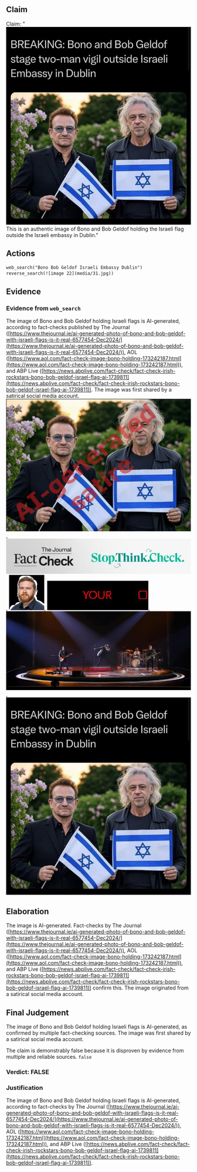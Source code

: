 ## Claim
Claim: "![image 22](media/31.jpg) This is an authentic image of Bono and Bob Geldof holding the Israeli flag outside the Israeli embassy in Dublin."

## Actions
```
web_search("Bono Bob Geldof Israeli Embassy Dublin")
reverse_search(![image 22](media/31.jpg))
```

## Evidence
### Evidence from `web_search`
The image of Bono and Bob Geldof holding Israeli flags is AI-generated, according to fact-checks published by The Journal ([https://www.thejournal.ie/ai-generated-photo-of-bono-and-bob-geldof-with-israeli-flags-is-it-real-6577454-Dec2024/](https://www.thejournal.ie/ai-generated-photo-of-bono-and-bob-geldof-with-israeli-flags-is-it-real-6577454-Dec2024/)), AOL ([https://www.aol.com/fact-check-image-bono-holding-173242187.html](https://www.aol.com/fact-check-image-bono-holding-173242187.html)), and ABP Live ([https://news.abplive.com/fact-check/fact-check-irish-rockstars-bono-bob-geldof-israel-flag-ai-1739811](https://news.abplive.com/fact-check/fact-check-irish-rockstars-bono-bob-geldof-israel-flag-ai-1739811)). The image was first shared by a satirical social media account. ![image 1100](media/2025-07-20_10-14-1753006459-606878.jpg), ![image 1099](media/2025-07-20_10-14-1753006459-186160.jpg), ![image 1101](media/2025-07-20_10-14-1753006460-023009.jpg), ![image 1116](media/2025-07-20_10-14-1753006467-317766.jpg), ![image 1117](media/2025-07-20_10-14-1753006467-490372.jpg), ![image 22](media/31.jpg)


## Elaboration
The image is AI-generated. Fact-checks by The Journal ([https://www.thejournal.ie/ai-generated-photo-of-bono-and-bob-geldof-with-israeli-flags-is-it-real-6577454-Dec2024/](https://www.thejournal.ie/ai-generated-photo-of-bono-and-bob-geldof-with-israeli-flags-is-it-real-6577454-Dec2024/)), AOL ([https://www.aol.com/fact-check-image-bono-holding-173242187.html](https://www.aol.com/fact-check-image-bono-holding-173242187.html)), and ABP Live ([https://news.abplive.com/fact-check/fact-check-irish-rockstars-bono-bob-geldof-israel-flag-ai-1739811](https://news.abplive.com/fact-check/fact-check-irish-rockstars-bono-bob-geldof-israel-flag-ai-1739811)) confirm this. The image originated from a satirical social media account.


## Final Judgement
The image of Bono and Bob Geldof holding Israeli flags is AI-generated, as confirmed by multiple fact-checking sources. The image was first shared by a satirical social media account.

The claim is demonstrably false because it is disproven by evidence from multiple and reliable sources. `false`

### Verdict: FALSE

### Justification
The image of Bono and Bob Geldof holding Israeli flags is AI-generated, according to fact-checks by The Journal ([https://www.thejournal.ie/ai-generated-photo-of-bono-and-bob-geldof-with-israeli-flags-is-it-real-6577454-Dec2024/](https://www.thejournal.ie/ai-generated-photo-of-bono-and-bob-geldof-with-israeli-flags-is-it-real-6577454-Dec2024/)), AOL ([https://www.aol.com/fact-check-image-bono-holding-173242187.html](https://www.aol.com/fact-check-image-bono-holding-173242187.html)), and ABP Live ([https://news.abplive.com/fact-check/fact-check-irish-rockstars-bono-bob-geldof-israel-flag-ai-1739811](https://news.abplive.com/fact-check/fact-check-irish-rockstars-bono-bob-geldof-israel-flag-ai-1739811)).
